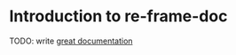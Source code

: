 # Introduction to re-frame-doc

TODO: write [great documentation](http://jacobian.org/writing/what-to-write/)
